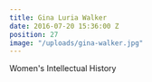 ```yaml
---
title: Gina Luria Walker
date: 2016-07-20 15:36:00 Z
position: 27
image: "/uploads/gina-walker.jpg"
---
```


Women's Intellectual History
